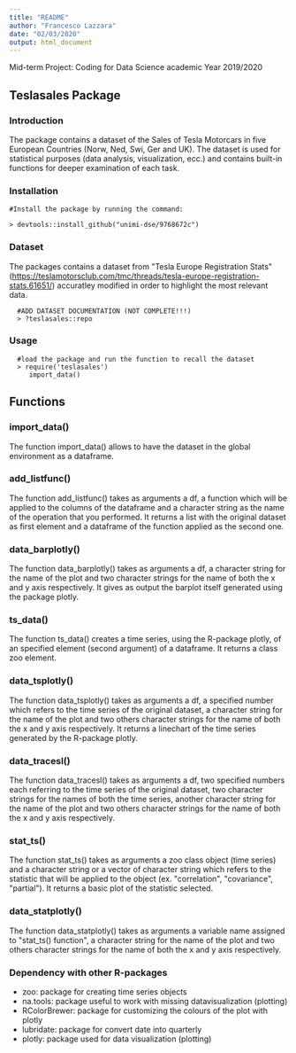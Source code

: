 ```yaml
---
title: "README"
author: "Francesco Lazzara"
date: "02/03/2020"
output: html_document
---
```



Mid-term Project: Coding for Data Science academic Year 2019/2020

   Teslasales Package
-----------------------------------------------------------------

### Introduction
The package contains a dataset of the Sales of Tesla Motorcars in five European Countries (Norw, Ned, Swi, Ger and UK).
The dataset is used for statistical purposes (data analysis, visualization, ecc.) and contains built-in functions for deeper examination of each task.

### Installation

    #Install the package by running the command:
    
    > devtools::install_github("unimi-dse/9768672c")
    
### Dataset

The packages contains a dataset from "Tesla Europe Registration Stats" (https://teslamotorsclub.com/tmc/threads/tesla-europe-registration-stats.61651/) accuratley modified in order to highlight the most relevant data.

      #ADD DATASET DOCUMENTATION (NOT COMPLETE!!!)
      > ?teslasales::repo  
   
### Usage

      #load the package and run the function to recall the dataset
      > require('teslasales')
         import_data()
   
   Functions
-----------------------------------------------------------------

### import_data()
The function import_data() allows to have the dataset in the global environment as a dataframe.

### add_listfunc()
The function add_listfunc() takes as arguments a df, a function which will be applied to the columns of the dataframe and a character string as the name of the operation that you performed. It returns a list with the original dataset as first element and a dataframe of the function applied as the second one.

### data_barplotly()
The function data_barplotly() takes as arguments a df, a character string for the name of the plot and two character strings for the name of both the x and y axis respectively. It gives as output the barplot itself generated using the package plotly.

### ts_data()
The function ts_data() creates a time series, using the R-package plotly, of an specified element (second argument) of a dataframe. It returns a class zoo element.

### data_tsplotly()
The function data_tsplotly() takes as arguments a df, a specified number which refers to the time series of the original dataset, a character string for the name of the plot and two others character strings for the name of both the x and y axis respectively. It returns a linechart of the time series generated by the R-package plotly.

### data_tracesl()
The function data_tracesl() takes as arguments a df, two specified numbers each referring to the time series of the original dataset, two character strings for the names of both the time series, another character string for the name of the plot and two others character strings for the name of both the x and y axis respectively.

### stat_ts()
The function stat_ts() takes as arguments a zoo class object (time series) and a character string or a vector of character string which refers to the statistic that will be applied to the object (ex. "correlation", "covariance", "partial"). It returns a basic plot of the statistic selected.

### data_statplotly()
The function data_statplotly() takes as arguments a variable name assigned to "stat_ts() function", a character string for the name of the plot and two others character strings for the name of both the x and y axis respectively.


### Dependency with other R-packages

-   zoo: package for creating time series objects
-   na.tools: package useful to work with missing datavisualization (plotting)
-   RColorBrewer: package for customizing the colours of the plot with
    plotly
-   lubridate: package for convert date into quarterly
-   plotly: package used for data visualization (plotting)
